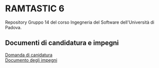 # RAMTASTIC 6

Repository Gruppo 14 del corso Ingegneria del Software dell'Università di Padova. <br>

## Documenti di candidatura e impegni 
[Domanda di canidatura](https://github.com/RAMtastic6/Project14/blob/main/documenti/candidatura.pdf) <br>
[Documento degli impegni](https://github.com/RAMtastic6/Project14/tree/main/documenti/documento_impegni.pdf) <br>
